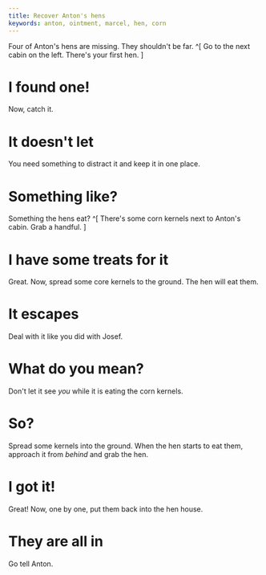 ```yaml
---
title: Recover Anton's hens
keywords: anton, ointment, marcel, hen, corn
---
```


Four of Anton's hens are missing. They shouldn't be far. ^[ Go to the next cabin on the left. There's your first hen. ]

# I found one!
Now, catch it.

# It doesn't let
You need something to distract it and keep it in one place.

# Something like?
Something the hens eat? ^[ There's some corn kernels next to Anton's cabin. Grab a handful. ]

# I have some treats for it
Great. Now, spread some core kernels to the ground. The hen will eat them.

# It escapes
Deal with it like you did with Josef.

# What do you mean?
Don't let it see *you* while it is eating the corn kernels.

# So?
Spread some kernels into the ground. When the hen starts to eat them, approach it from *behind* and grab the hen.

# I got it!
Great! Now, one by one, put them back into the hen house.

# They are all in
Go tell Anton.
